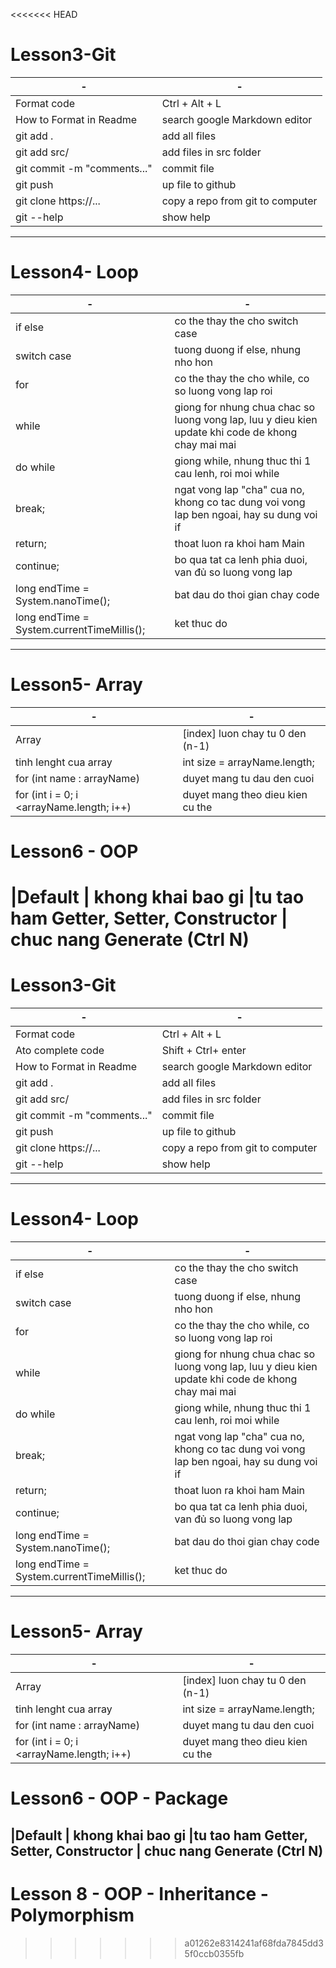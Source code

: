 <<<<<<< HEAD
# Lesson3-Git

|-|-
|--|--
|Format code|Ctrl + Alt + L
|How to Format in Readme | search google Markdown editor
|git add .| add all files
|git add src/ | add files in src folder
|git commit -m "comments..." | commit file 
|git push | up file to github
|git clone https://...   | copy a repo from git to computer
|git --help  | show help

---

# Lesson4- Loop 

|-|-
|--|--
|if else | co the thay the cho switch case   
|switch case | tuong duong if else, nhung nho hon
|for | co the thay the cho while, co so luong vong lap roi
|while |  giong for nhung chua chac so luong vong lap, luu y dieu kien update khi code de khong chay mai mai
|do while| giong while, nhung thuc thi 1 cau lenh, roi moi while
|break;| ngat vong lap "cha" cua no, khong co tac dung voi vong lap ben ngoai, hay su dung voi if
|return;| thoat luon ra khoi ham Main
|continue;|	bo qua tat ca lenh phia duoi, van đủ so luong vong lap
|long endTime = System.nanoTime();| bat dau do thoi gian chay code
|long endTime = System.currentTimeMillis();| ket thuc do

---

# Lesson5- Array 

|-|-
|--|--
|Array| [index] luon chay tu 0 den (n-1)
|tinh lenght cua array| int size = arrayName.length;
| for (int name : arrayName) | duyet mang tu dau den cuoi
|for (int i = 0; i <arrayName.length; i++)| duyet mang theo dieu kien cu the

# Lesson6 - OOP
|Default | khong khai bao gi
|tu tao ham Getter, Setter, Constructor | chuc nang Generate (Ctrl N) 
=======
# Lesson3-Git

|-|-
|--|--
|Format code|Ctrl + Alt + L
|Ato complete code| Shift + Ctrl+ enter
|How to Format in Readme | search google Markdown editor
|git add .| add all files
|git add src/ | add files in src folder
|git commit -m "comments..." | commit file 
|git push | up file to github
|git clone https://...   | copy a repo from git to computer
|git --help  | show help

---

# Lesson4- Loop 

|-|-
|--|--
|if else | co the thay the cho switch case   
|switch case | tuong duong if else, nhung nho hon
|for | co the thay the cho while, co so luong vong lap roi
|while |  giong for nhung chua chac so luong vong lap, luu y dieu kien update khi code de khong chay mai mai
|do while| giong while, nhung thuc thi 1 cau lenh, roi moi while
|break;| ngat vong lap "cha" cua no, khong co tac dung voi vong lap ben ngoai, hay su dung voi if
|return;| thoat luon ra khoi ham Main
|continue;|	bo qua tat ca lenh phia duoi, van đủ so luong vong lap
|long endTime = System.nanoTime();| bat dau do thoi gian chay code
|long endTime = System.currentTimeMillis();| ket thuc do

---

# Lesson5- Array 

|-|-
|--|--
|Array| [index] luon chay tu 0 den (n-1)
|tinh lenght cua array| int size = arrayName.length;
| for (int name : arrayName) | duyet mang tu dau den cuoi
|for (int i = 0; i <arrayName.length; i++)| duyet mang theo dieu kien cu the

# Lesson6 - OOP - Package
|Default | khong khai bao gi
|tu tao ham Getter, Setter, Constructor | chuc nang Generate (Ctrl N) 
---

# Lesson 8 - OOP - Inheritance - Polymorphism
>>>>>>> a01262e8314241af68fda7845dd35f0ccb0355fb
